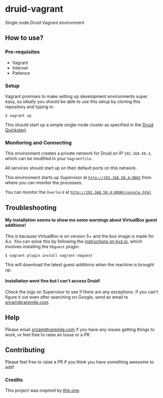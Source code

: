 # druid-vagrant

Single node Druid Vagrant environment

## How to use?

### Pre-requisites

- Vagrant
- Internet
- Patience

### Setup

Vagrant promises to make setting up development environments super easy, so ideally you should be able to use this setup by cloning this repository and typing in:

    $ vagrant up

This should start up a simple single-node cluster as specified in the [Druid Quickstart](http://druid.io/docs/latest/tutorials/quickstart.html).

### Monitoring and Connecting

This environment creates a private network for Druid on IP `192.168.50.4`, which can be modified in your `Vagrantfile`. 

All services should start up on their default ports on this network.

This environment starts up Supervisor at [`http://192.168.50.4:9001`](http://192.168.50.4:9001) from where you can monitor the processes.

You can monitor the `Overlord` at [`http://192.168.50.4:8090/console.html`](http://192.168.50.4:8090/console.html)

## Troubleshooting

#### My installation seems to show me some warnings about VirtualBox guest additions!

This is because VirtualBox is on version 5+ and the box image is made for 4.x. You can solve this by following the [instructions on kvz.io](http://kvz.io/blog/2013/01/16/vagrant-tip-keep-virtualbox-guest-additions-in-sync/), which involves installing the `Vbguest` plugin:

	$ vagrant plugin install vagrant-vbguest

This will download the latest guest additions when the machine is brought up.

#### Installation went fine but I can't access Druid!

Check the logs on Supervisor to see if there are any exceptions. If you can't figure it out even after searching on Google, send an email to sriram@raremile.com. 

## Help

Please email sriram@raremile.com if you have any issues getting things to work, or feel free to raise an Issue or a PR.

## Contributing

Please feel free to raise a PR if you think you have something awesome to add!

### Credits

This project was inspired by [this one](https://github.com/boneill42/druid-vagrant).